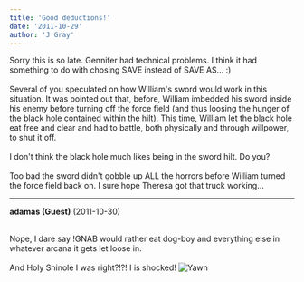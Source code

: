```yaml
---
title: 'Good deductions!'
date: '2011-10-29'
author: 'J Gray'
---
```


Sorry this is so late. Gennifer had technical problems. I think it had something to do with chosing SAVE instead of SAVE AS... :)<br><br>Several of you speculated on how William's sword would work in this situation. It was pointed out that, before, William imbedded his sword inside his enemy before turning off the force field (and thus loosing the hunger of the black hole contained within the hilt). This time, William let the black hole eat free and clear and had to battle, both physically and through willpower, to shut it off.<br><br>I don't think the black hole much likes being in the sword hilt. Do you?<br><br>Too bad the sword didn't gobble up ALL the horrors before William turned the force field back on. I sure hope Theresa got that truck working...<br>

---
**adamas (Guest)** (2011-10-30)

<br> Nope, I dare say !GNAB would rather eat dog-boy and everything else in whatever arcana it gets let loose in.<br><br>And Holy Shinole I was right?!?! I is shocked! <img src="/smilies/yawn.gif" alt="Yawn" border="0"><br>

